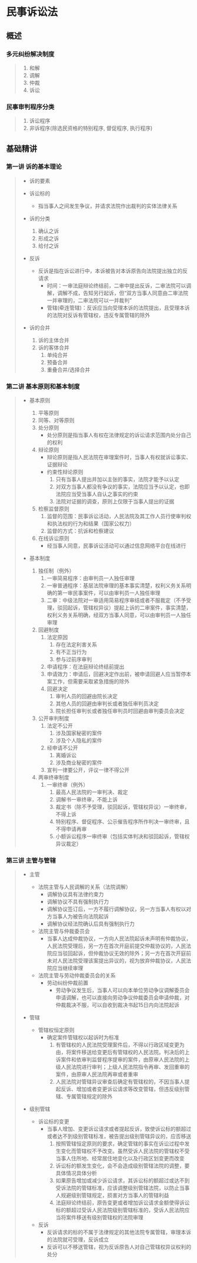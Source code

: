 <!--
 * @Author: 林允儿 Yoona Lim miraclefishleong@gmail.com
 * @Date: 2024-07-05 06:13:10
 * @LastEditors: 林允儿 Yoona Lim miraclefishleong@gmail.com
 * @LastEditTime: 2024-07-17 07:07:42
 * @FilePath: \YoonaLim.github.io\src\zh\examinations\民事诉讼法.md
 * @Description: 这是默认设置,请设置`customMade`, 打开koroFileHeader查看配置 进行设置: https://github.com/OBKoro1/koro1FileHeader/wiki/%E9%85%8D%E7%BD%AE
-->
# 民事诉讼法

## 概述

### 多元纠纷解决制度
> 1. 和解
> 2. 调解
> 3. 仲裁
> 4. 诉讼

### 民事审判程序分类
> 1. 诉讼程序
> 2. 非诉程序(除选民资格的特别程序, 督促程序, 执行程序)

## 基础精讲
### 第一讲 诉的基本理论
> - 诉的要素
> - 诉讼标的
>   - 指当事人之间发生争议，并请求法院作出裁判的实体法律关系
>
> - 诉的分类
>   1. 确认之诉
>   2. 形成之诉
>   3. 给付之诉
>
> - 反诉
>   - 反诉是指在诉讼进行中，本诉被告对本诉原告向法院提出独立的反请求
>     - 时间：一审法庭辩论终结前，二审中提出反诉，二审法院可以调解，调解不成，告知另行起诉，但“双方当事人同意由二审法院一并审理的，二审法院可以一并裁判”
>     - 管辖(牵连管辖)：反诉应当向受理本诉的法院提出，且受理本诉的法院对反诉有管辖权，违反专属管辖的除外
>
> - 诉的合并
>   1. 诉的主体合并
>   2. 诉的客体合并
>       1. 单纯合并
>       2. 预备合并
>       3. 重叠合并/选择合并

### 第二讲 基本原则和基本制度
> - 基本原则
>   1. 平等原则
>   2. 同等、对等原则
>   3. 处分原则
>       - 处分原则是指当事人有权在法律规定的诉讼请求范围内处分自己的权利
>   4. 辩论原则
>       - 辩论原则是指人民法院在审理案件时，当事人有权就诉讼事实、证据辩论
>       - 约束性辩论原则
>           1. 只有当事人提出并加以主张的事实，法院才能予以认定
>           2. 对双方当事人都没有争议的事实，法院应当予以认定，也即法院应当受当事人自认之事实的约束
>           3. 法院对证据的调查，原则上仅限于当事人提出的证据
>   5. 检察监督原则
>       1. 监督的范围：民事诉讼活动，人民法院及其工作人员行使审判权和执法权的行为和结果（国家公权力）
>       2. 监督的方式：抗诉和检察建议
>   6. 在线诉讼原则
>       - 经当事人同意，民事诉讼活动可以通过信息网络平台在线进行
>
> - 基本制度
>   1. 独任制（例外）
>       1. 一审简易程序：由审判员一人独任审理
>       2. 一审普通程序：基层法院审理的基本事实清楚，权利义务关系明确的第一审民事案件，可以由审判员一人独任审理
>       3. 二审：中级法院对一审适用简易程序审结或者不服裁定（不予受理，驳回起诉，管辖权异议）提起上诉的二审案件，事实清楚，权利义务关系明确，经双方当事人同意，可以由审判员一人独任审理
>   2. 回避制度
>       1. 法定原因
>           1. 存在法定利害关系
>           2. 有不正当行为
>           3. 参与过前序审判
>       2. 申请程序：在法庭辩论终结前提出
>       3. 申请效力：申请后，回避决定作出前，被申请回避人应当暂停本案工作，但需要采取紧急措施的除外
>       4. 回避决定
>           1. 审判人员的回避由院长决定
>           2. 其他人员的回避由审判长或者独任审判员决定
>           3. 院长担任审判长或者独任审判员时回避由审判委员会决定
>   3. 公开审判制度
>       1. 法定不公开
>           1. 涉及国家秘密的案件
>           2. 涉及个人隐私的案件
>       2. 经申请不公开
>           1. 离婚诉讼
>           2. 涉及商业秘密的案件
>       3. 宣判一律要公开，评议一律不得公开
>   4. 两审终审制度
>       1. 一审终审（例外）
>           1. 最高人民法院的一审判决、裁定
>           2. 调解书一审终审，不能上诉
>           3. 裁定书（除不予受理，驳回起诉，管辖权异议）一审终审，不得上诉
>           4. 特别程序、督促程序、公示催告程序所作判决一审终审，且不得申请再审
>           5. 小额诉讼程序一审终审（包括实体判决和驳回起诉，管辖权异议裁定）

### 第三讲 主管与管辖
> - 主管
>   - 法院主管与人民调解的关系（法院调解）
>       - 调解协议具有法律约束力
>       - 调解协议不具有强制执行力
>       - 调解协议签订后，一方不履行调解协议，另一方当事人有权以对方当事人为被告向法院起诉
>       - 调解协议经法院确认后具有强制执行力
>   - 法院主管与仲裁委员会
>       - 当事人达成仲裁协议，一方向人民法院起诉未声明有仲裁协议，人民法院受理后，另一方在首次开庭前提交仲裁协议的，人民法院应当驳回起诉，但仲裁协议无效的除外；另一方在首次开庭前未对人民法院受理该案提出异议的，视为放弃仲裁协议，人民法院应当继续审理
>   - 法院主管与劳动仲裁委员会的关系
>       - 劳动纠纷仲裁前置
>           - 劳动争议发生后，当事人可以向本单位劳动争议调解委员会申请调解，也可以直接向劳动争议仲裁委员会申请仲裁，对仲裁裁决不服，可以自收到裁决书起15日内向法院起诉
>
> - 管辖
>   - 管辖权恒定原则
>       - 确定案件管辖权以起诉时为标准
>           1. 有管辖权的人民法院受理案件后，不得以行政区域变更为由，将案件移送给变更后有管辖权的人民法院。判决后的上诉案件和依审判监督程序提审的案件，由原审人民法院的上级人民法院进行审判；上级人民法院指令再审、发回重审的案件，由原审人民法院再审或者重审
>           2. 人民法院对管辖异议审查后确定有管辖权的，不因当事人提起反诉、增加或者变更诉讼请求等改变管辖，但违反级别管辖、专属管辖规定的除外
>
> - 级别管辖
>   - 诉讼标的变更
>       - 当事人增加、变更诉讼请求或者提起反诉，致使诉讼标的额超过或者达不到级别管辖标准，被告提出级别管辖异议的，应否移送
>           1. 按照管辖恒定原则的要求，确定管辖的事实在诉讼过程中发生变化而管辖权不予改变。虽然受诉人民法院的管辖权不受当事人住所地、经常居住地变化以及行政区划变更而改变
>           2. 诉讼标的额发生变化，会不会造成级别管辖法院的调整，要具体情况具体分析
>           3. 如果原告增加或减少诉讼请求，其诉讼标的额超过或达不到受诉法院的管辖标准，应该调整级别管辖法院，以防止当事人规避级别管辖规定，损害对方当事人的管辖利益
>           4. 法庭辩论终结前，原告变更或者增加诉讼请求金额使得诉讼标的额超过受诉人民法院级别管辖标准的，受诉人民法院应当将案件移送有级别管辖权的法院审理
>   - 反诉
>       - 反诉请求的标的不属于法律规定的其他法院专属管辖，审理本诉的法院就可受理，反诉成立
>       - 反诉可以不移送管辖，视为反诉原告人对自己管辖权异议权利的处分